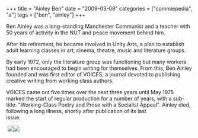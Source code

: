 +++
title = "Ainley Ben"
date = "2009-03-08"
categories = ["commiepedia", "a"]
tags = ["ben", "ainley"]
+++

Ben Ainley was a long-standing Manchester Communist and a teacher with 50 years of activity in the NUT and peace movement behind him. 

After his retirement, he became involved in Unity Arts, a plan to establish adult learning classes in art, cinema, theatre, music and literature groups.

By early 1972, only the literature group was functioning but many workers had been encouraged to begin writing for themselves. From this, Ben Ainley founded and was first editor of VOICES, a journal devoted to publishing creative writing from working class authors.

VOICES came out five times over the next three years until May 1975 marked the start of regular production for a number of years, with a sub-title: "Working-Class Poetry and Prose with a Socialist Appeal". Ainley died, following a long illness, shortly after publication of its last issue.                                                          

 ![](https://grahamstevenson.me.uk/wp-content/uploads/2009/03/ainley-ben.jpg)![](https://grahamstevenson.me.uk/wp-content/uploads/2009/03/ainley-ben-2.jpg)
